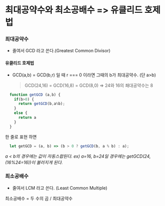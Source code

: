 # 최대공약수와 최소공배수 => 유클리드 호제법



### 최대공약수

- 줄여서 GCD 라고 쓴다.(Greatest Common Divisor)



#### 유클리드 호제법

- GCD(a,b) = GCD(b,r) 일 때 r === 0 이라면 그때의 b가 최대공약수. (단 a>b)

  > GCD(24,16) = GCD(16,8) = GCD(8,0) => 24와 16의 쵀대공약수는 8

```javascript
  function getGCD (a,b) {
    if(b>0) {
      return getGCD(b,a%b);
    }
    else {
      return a
    }
  }
```

한 줄로 표현 하면

```javascript
  let getGCD = (a, b) => (b > 0 ? getGCD(b, a % b) : a);
```

*a < b의 경우에는 값이 자동스왑된다. ex) a=16, b=24일 경우에는 getGCD(24, (16%24=16))이 불러지게 된다.*





### 최소공배수

- 줄여서 LCM 라고 쓴다. (Least Common Multiple)

최소공배수 = 두 수의 곱 / 최대공약수  
